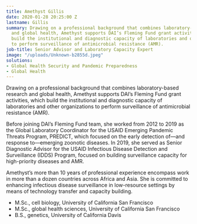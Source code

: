 ```yaml
---
title: Amethyst Gillis
date: 2020-01-28 20:25:00 Z
lastname: Gillis
summary: Drawing on a professional background that combines laboratory-based research
  and global health, Amethyst supports DAI’s Fleming Fund grant activities, which
  build the institutional and diagnostic capacity of laboratories and other organizations
  to perform surveillance of antimicrobial resistance (AMR).
job-title: Senior Advisor and Laboratory Capacity Expert
image: "/uploads/Unknown-b2855d.jpeg"
solutions:
- Global Health Security and Pandemic Preparedness
- Global Health
---
```


Drawing on a professional background that combines laboratory-based research and global health, Amethyst supports DAI’s Fleming Fund grant activities, which build the institutional and diagnostic capacity of laboratories and other organizations to perform surveillance of antimicrobial resistance (AMR).  
 
Before joining DAI’s Fleming Fund team, she worked from 2012 to 2019 as the Global Laboratory Coordinator for the USAID Emerging Pandemic Threats Program, PREDICT, which focused on the early detection of—and response to—emerging zoonotic diseases. In 2019, she served as Senior Diagnostic Advisor for the USAID Infectious Disease Detection and Surveillance (IDDS) Program, focused on building surveillance capacity for high-priority diseases and AMR.
 
Amethyst’s more than 10 years of professional experience encompass work in more than a dozen countries across Africa and Asia. She is committed to enhancing infectious disease surveillance in low-resource settings by means of technology transfer and capacity building.
 
* M.Sc., cell biology, University of California San Francisco
* M.Sc., global health sciences, University of California San Francisco
* B.S., genetics, University of California Davis